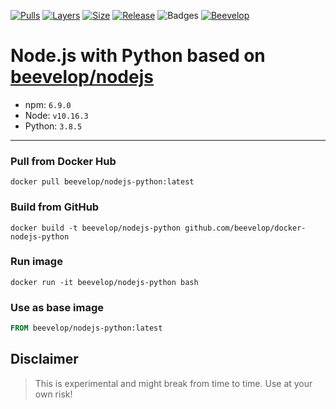 [![Pulls](https://shields.beevelop.com/docker/pulls/beevelop/nodejs-python.svg?style=flat-square)](https://links.beevelop.com/d-nodejs-python)
[![Layers](https://shields.beevelop.com/docker/image/layers/beevelop/nodejs-python/latest.svg?style=flat-square)](https://links.beevelop.com/d-nodejs-python)
[![Size](https://shields.beevelop.com/docker/image/size/beevelop/nodejs-python/latest.svg?style=flat-square)](https://links.beevelop.com/d-nodejs-python)
[![Release](https://shields.beevelop.com/github/release/beevelop/docker-nodejs-python.svg?style=flat-square)](https://github.com/beevelop/docker-nodejs-python/releases)
![Badges](https://shields.beevelop.com/badge/badges-7-brightgreen.svg?style=flat-square)
[![Beevelop](https://links.beevelop.com/honey-badge)](https://beevelop.com)

# Node.js with Python based on [beevelop/nodejs](https://github.com/beevelop/docker-nodejs)

- npm: `6.9.0`
- Node: `v10.16.3`
- Python: `3.8.5`

---

### Pull from Docker Hub

```
docker pull beevelop/nodejs-python:latest
```

### Build from GitHub

```
docker build -t beevelop/nodejs-python github.com/beevelop/docker-nodejs-python
```

### Run image

```
docker run -it beevelop/nodejs-python bash
```

### Use as base image

```Dockerfile
FROM beevelop/nodejs-python:latest
```

## Disclaimer

> This is experimental and might break from time to time. Use at your own risk!
